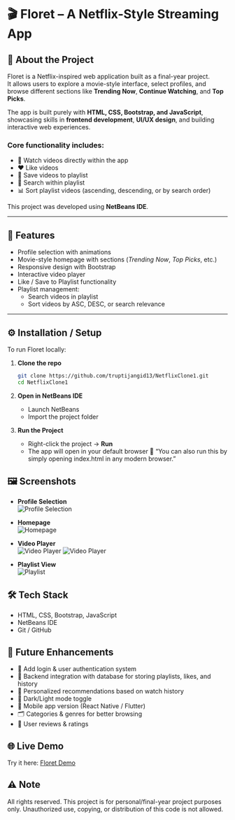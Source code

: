# 🎬 Floret – A Netflix-Style Streaming App  

## 📖 About the Project  
Floret is a Netflix-inspired web application built as a final-year project.  
It allows users to explore a movie-style interface, select profiles, and browse different sections like **Trending Now**, **Continue Watching**, and **Top Picks**.  

The app is built purely with **HTML, CSS, Bootstrap, and JavaScript**, showcasing skills in **frontend development**, **UI/UX design**, and building interactive web experiences.  

### Core functionality includes:  
- 🎥 Watch videos directly within the app  
- ❤️ Like videos  
- 📂 Save videos to playlist  
- 🔎 Search within playlist  
- 📊 Sort playlist videos (ascending, descending, or by search order)  

This project was developed using **NetBeans IDE**.  

---

## 📌 Features  
- Profile selection with animations  
- Movie-style homepage with sections (*Trending Now*, *Top Picks*, etc.)  
- Responsive design with Bootstrap  
- Interactive video player  
- Like / Save to Playlist functionality  
- Playlist management:  
  - Search videos in playlist  
  - Sort videos by ASC, DESC, or search relevance  

---
## ⚙️ Installation / Setup  
To run Floret locally:  

1. **Clone the repo**  
   ```bash
   git clone https://github.com/truptijangid13/NetflixClone1.git 
   cd NetflixClone1

2. **Open in NetBeans IDE**  
   - Launch NetBeans  
   - Import the project folder  

3. **Run the Project**  
   - Right-click the project → **Run**  
   - The app will open in your default browser 🚀
“You can also run this by simply opening index.html in any modern browser.”

## 🖼️ Screenshots  

- **Profile Selection**  
  ![Profile Selection](assets/selectProfile.png)  

- **Homepage**  
  ![Homepage](assets/homepage.png)  

- **Video Player**  
  ![Video Player](assets/videoPlayer.png)
   ![Video Player](assets/videoPlayer2.png)

- **Playlist View**  
  ![Playlist](assets/playlist.png)  

## 🛠️ Tech Stack  
- HTML, CSS, Bootstrap, JavaScript  
- NetBeans IDE  
- Git / GitHub

## 🚀 Future Enhancements
- 🔐 Add login & user authentication system
- 📡 Backend integration with database for storing playlists, likes, and history
- 🎯 Personalized recommendations based on watch history
- 🌙 Dark/Light mode toggle
- 📱 Mobile app version (React Native / Flutter)
- 🗂️ Categories & genres for better browsing
- 📝 User reviews & ratings

## 🌐 Live Demo  
Try it here: [Floret Demo](https://truptijangid13.github.io/NetflixClone1/)

  
## ⚠️ Note  
All rights reserved. This project is for personal/final-year project purposes only. Unauthorized use, copying, or distribution of this code is not allowed.
